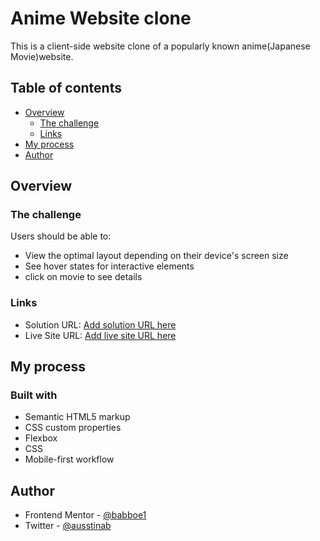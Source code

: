 # Anime Website clone
This is a client-side website clone of a popularly known anime(Japanese Movie)website.

## Table of contents

- [Overview](#overview)
  - [The challenge](#the-challenge)
  - [Links](#links)
- [My process](#my-process)
- [Author](#author)



## Overview

### The challenge

Users should be able to:

- View the optimal layout depending on their device's screen size
- See hover states for interactive elements
- click on movie to see details

### Links

- Solution URL: [Add solution URL here](https://your-solution-url.com)
- Live Site URL: [Add live site URL here](https://your-live-site-url.com)

## My process

### Built with

- Semantic HTML5 markup
- CSS custom properties
- Flexbox
- CSS 
- Mobile-first workflow

## Author

- Frontend Mentor - [@babboe1](https://www.frontendmentor.io/profile/babboe1)
- Twitter - [@ausstinab](https://www.twitter.com/ausstinab)

